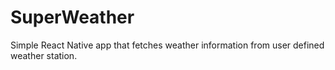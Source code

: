 # SuperWeather
Simple React Native app that fetches weather information from user defined weather station.
